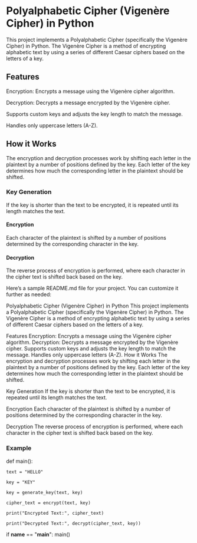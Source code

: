 # Polyalphabetic Cipher (Vigenère Cipher) in Python

This project implements a Polyalphabetic Cipher (specifically the Vigenère Cipher) in Python. 
The Vigenère Cipher is a method of encrypting alphabetic text by using a series of different Caesar ciphers based on the letters of a key.

## Features
Encryption: Encrypts a message using the Vigenère cipher algorithm.

Decryption: Decrypts a message encrypted by the Vigenère cipher.

Supports custom keys and adjusts the key length to match the message.

Handles only uppercase letters (A-Z).

## How it Works
The encryption and decryption processes work by shifting each letter in the plaintext by a number of positions defined by the key.
Each letter of the key determines how much the corresponding letter in the plaintext should be shifted.

### Key Generation
If the key is shorter than the text to be encrypted, it is repeated until its length matches the text.

#### Encryption
Each character of the plaintext is shifted by a number of positions determined by the corresponding character in the key.

#### Decryption
The reverse process of encryption is performed, where each character in the cipher text is shifted back based on the key.


Here’s a sample README.md file for your project. You can customize it further as needed:

Polyalphabetic Cipher (Vigenère Cipher) in Python
This project implements a Polyalphabetic Cipher (specifically the Vigenère Cipher) in Python. The Vigenère Cipher is a method of encrypting alphabetic text by using a series of different Caesar ciphers based on the letters of a key.

Features
Encryption: Encrypts a message using the Vigenère cipher algorithm.
Decryption: Decrypts a message encrypted by the Vigenère cipher.
Supports custom keys and adjusts the key length to match the message.
Handles only uppercase letters (A-Z).
How it Works
The encryption and decryption processes work by shifting each letter in the plaintext by a number of positions defined by the key. Each letter of the key determines how much the corresponding letter in the plaintext should be shifted.

Key Generation
If the key is shorter than the text to be encrypted, it is repeated until its length matches the text.

Encryption
Each character of the plaintext is shifted by a number of positions determined by the corresponding character in the key.

Decryption
The reverse process of encryption is performed, where each character in the cipher text is shifted back based on the key.

### Example
def main():

    text = "HELLO"
    
    key = "KEY"
    
    key = generate_key(text, key)
    
    cipher_text = encrypt(text, key)
    
    print("Encrypted Text:", cipher_text)
    
    print("Decrypted Text:", decrypt(cipher_text, key))

if __name__ == "__main__":
    main()

